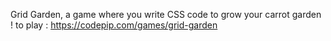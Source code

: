 Grid Garden, a game where you write CSS code to grow your carrot garden !
to play : https://codepip.com/games/grid-garden 
                